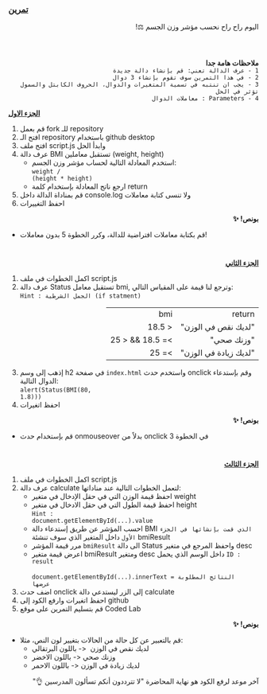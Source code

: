 <p dir="rtl">
<h3><a href="https://github.com/kuwaitcodes/UC-web-cw-5">تمرين </a></h3></p>


<p dir="rtl">
اليوم راح راح نحسب مؤشر وزن الجسم ⚖️!</p>
<h1></h1>
<p dir="rtl">
 <br><strong>ملاحظات هامة جدا</strong>
 <br><code>1 - عرف الدالة تعني: قم بإنشاء دالة جديدة</code>
 <br><code>2 - في هذا التمرين سوف تقوم بإنشاء 3 دوال</code>
 <br><code>3 - يجب ان تنتبه في تسمية المتغيرات والدوال، الحروف الكابتل والسمول تؤثر في الحل</code>
 <br><code>4 - Parameters : معاملات الدوال</code>

 
 
 <strong><a href="https://docs.google.com/document/d/1x_uAIiWvD_XAvQauaqAsBJpRtgbctJ50kOZBFgnF6-8/edit">الجزء الاول</a></strong></p>




1. قم بعمل fork للـ repository
2. افتح الـ repository باستخدام github desktop
3. افتح ملف script.js وابدأ الحل
4. عرف دالة BMI تستقبل معاملين (weight, height)
    - استخدم المعادلة التالية لحساب مؤشر وزن الجسم:
    <br><code>weight / (height * height)</code>
    - ارجع ناتج المعادلة بإستخدام كلمة return
5. قم بمناداة الدالة داخل console.log ولا تنسى كتابة معاملات
6. احفظ التغييرات 

<p dir="rtl">
<strong>بونص! ✨</strong></p>

- قم بكتابة معاملات افتراضية للدالة، وكرر الخطوة 5 بدون معاملات!


<h1></h1>

<p dir="rtl">
 <strong><a href="https://docs.google.com/document/d/1ySzER3_FO-PkOdqFfrcQHRU2gVjuXfTMPQ6mt2aoUtE/edit">الجزء الثاني</a></strong></p>

  1. اكمل الخطوات في ملف script.js
  2. عرف دالة Status تستقبل معامل bmi, وترجع لنا قيمة على المقياس التالي:
  <br><code>Hint : الجمل الشرطية (if statment) </code>
<div dir="rtl">
  <table>
    <tr><td>return</td><td>bmi</td></tr>
    <tr><td>"لديك نقص في الوزن"</td><td>< 18.5</td></tr>
    <tr><td>"وزنك صحي"</td><td>>= 18.5 && < 25</td></tr>
    <tr><td>"لديك زيادة في الوزن"</td><td>>= 25</td></tr>
  </table>
</div>

3. إذهب إلى وسم h2 في صفحة `index.html` واستخدم حدث onclick وقم بإستدعاء الدوال التالية:
    <br> <code>alert(Status(BMI(80, 1.8)))</code>
4. احفظ اتغيرات
      


 <p dir="rtl">
<strong>بونص! ✨</strong></p>

- قم بإستخدام  حدث onmouseover بدلاً من onclick في الخطوة 3


<h1></h1>

<p dir="rtl">
 <strong><a href="https://docs.google.com/document/d/1Dnjdo8myU3RORp1kgF3O0k_6s2GmYLklxRTS6aSxqZg/edit">الجزء الثالث</a></strong></p>

1. اكمل الخطوات في ملف script.js
2. عرف دالة calculate لتعمل الخطوات التالية عند مناداتها:
    - احفظ قيمة الوزن التي في حقل الإدخال في متغير weight
    - احفظ قيمة الطول التي في حقل الادخال في متغير height
    <br><code>Hint : document.getElementById(...).value</code>
    - احسب المؤشر عن طريق إستدعاء دالة BMI `الذي قمت بإنشائها في الجزء الأول` داخل المتغير الذي سوف تنشئة bmiResult
    - مرر قيمة المؤشر `bmiResult` الى دالة Status واحفظ المرجع في متغير  desc
    - اعرض قيمة متغير bmiResult ومتغير desc داخل الوسم الذي يحمل `ID : result`
<br><code> document.getElementById(...).innerText = النتائج المطلوبة عرضها</code>
4. اضف حدث onclick إلى الزر ليستدعي دالة calculate
5. احفظ اتغيرات وارفع الكود إلى github
6. قم بتسليم التمرين على موقع Coded Lab


 <p dir="rtl">
<strong>بونص! ✨</strong></p>

- قم بالتعبير عن كل حالة من الحالات بتغيير لون النص، مثلا: 
    - لديك نقص في الوزن  <- باللون البرتقالي
    - وزنك صحي <- باللون الاخضر
    - لديك زيادة في الوزن <- باللون الاحمر

 <p dir="rtl">
آخر موعد لرفع الكود هو نهاية المحاضرة "لا تترددون أنكم تسألون المدرسين 👌"
</p>
